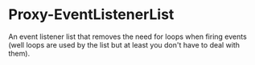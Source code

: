 Proxy-EventListenerList
=======================

An event listener list that removes the need for loops when firing events (well loops are used by the list but at least you don't have to deal with them).
